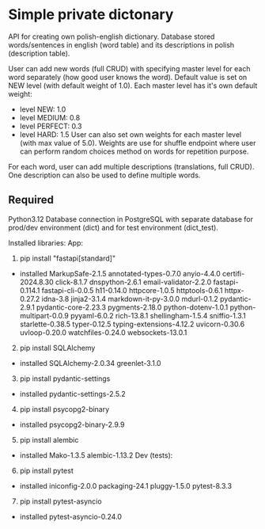 
# Simple private dictonary
API for creating own polish-english dictionary.
Database stored words/sentences in english (word table) and its descriptions in polish (description table).

User can add new words (full CRUD) with specifying master level for each word separately (how good user knows the word). Default value is set on NEW level (with default weight of 1.0). Each master level has it's own default weight:
- level NEW: 1.0
- level MEDIUM: 0.8
- level PERFECT: 0.3
- level HARD: 1.5
 User can also set own weights for each master level (with max value of 5.0).
 Weights are use for shuffle endpoint where user can perform random choices method on words for repetition purpose.

For each word, user can add multiple descriptions (translations, full CRUD). One description can also be used to define multiple words.

## Required
Python3.12
Database connection in PostgreSQL with separate database for prod/dev environment (dict) and for test environment (dict_test).


Installed libraries:
App:
1. pip install "fastapi[standard]"
- installed MarkupSafe-2.1.5 annotated-types-0.7.0 anyio-4.4.0 certifi-2024.8.30 click-8.1.7 dnspython-2.6.1 email-validator-2.2.0 fastapi-0.114.1 fastapi-cli-0.0.5 h11-0.14.0 httpcore-1.0.5 httptools-0.6.1 httpx-0.27.2 idna-3.8 jinja2-3.1.4 markdown-it-py-3.0.0 mdurl-0.1.2 pydantic-2.9.1 pydantic-core-2.23.3 pygments-2.18.0 python-dotenv-1.0.1 python-multipart-0.0.9 pyyaml-6.0.2 rich-13.8.1 shellingham-1.5.4 sniffio-1.3.1 starlette-0.38.5 typer-0.12.5 typing-extensions-4.12.2 uvicorn-0.30.6 uvloop-0.20.0 watchfiles-0.24.0 websockets-13.0.1
2. pip install SQLAlchemy
- installed SQLAlchemy-2.0.34 greenlet-3.1.0
3. pip install pydantic-settings
- installed pydantic-settings-2.5.2
4. pip install psycopg2-binary
- installed psycopg2-binary-2.9.9
5. pip install alembic
- installed Mako-1.3.5 alembic-1.13.2
Dev (tests):
6. pip install pytest
- installed iniconfig-2.0.0 packaging-24.1 pluggy-1.5.0 pytest-8.3.3
7. pip install pytest-asyncio
- installed pytest-asyncio-0.24.0
